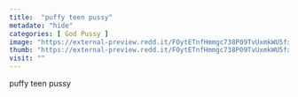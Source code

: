 ```yaml
---
title:  "puffy teen pussy"
metadate: "hide"
categories: [ God Pussy ]
image: "https://external-preview.redd.it/FOytETnfHmmgc738P09TvUxmkWU5fxmeoeDMlwoWQWQ.jpg?auto=webp&s=b1772fbeb98cf0206d7f8fcc9bdbf4d55c7725c7"
thumb: "https://external-preview.redd.it/FOytETnfHmmgc738P09TvUxmkWU5fxmeoeDMlwoWQWQ.jpg?width=1080&crop=smart&auto=webp&s=8cf6b7edff3ed9c159881c7dc530eb9183185e82"
visit: ""
---
```

puffy teen pussy
